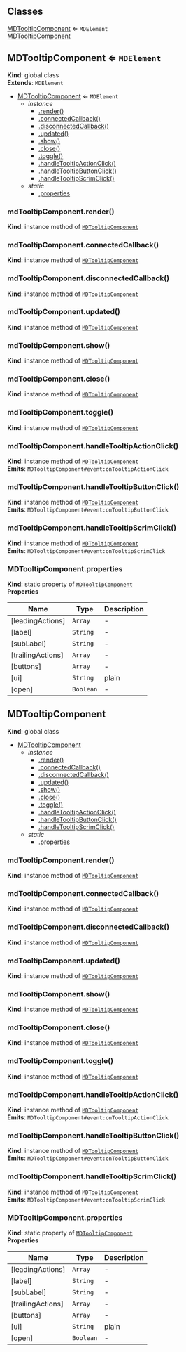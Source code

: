 ## Classes

<dl>
<dt><a href="#MDTooltipComponent">MDTooltipComponent</a> ⇐ <code>MDElement</code></dt>
<dd></dd>
<dt><a href="#MDTooltipComponent">MDTooltipComponent</a></dt>
<dd></dd>
</dl>

<a name="MDTooltipComponent"></a>

## MDTooltipComponent ⇐ <code>MDElement</code>
**Kind**: global class  
**Extends**: <code>MDElement</code>  

* [MDTooltipComponent](#MDTooltipComponent) ⇐ <code>MDElement</code>
    * _instance_
        * [.render()](#MDTooltipComponent+render)
        * [.connectedCallback()](#MDTooltipComponent+connectedCallback)
        * [.disconnectedCallback()](#MDTooltipComponent+disconnectedCallback)
        * [.updated()](#MDTooltipComponent+updated)
        * [.show()](#MDTooltipComponent+show)
        * [.close()](#MDTooltipComponent+close)
        * [.toggle()](#MDTooltipComponent+toggle)
        * [.handleTooltipActionClick()](#MDTooltipComponent+handleTooltipActionClick)
        * [.handleTooltipButtonClick()](#MDTooltipComponent+handleTooltipButtonClick)
        * [.handleTooltipScrimClick()](#MDTooltipComponent+handleTooltipScrimClick)
    * _static_
        * [.properties](#MDTooltipComponent.properties)

<a name="MDTooltipComponent+render"></a>

### mdTooltipComponent.render()
**Kind**: instance method of [<code>MDTooltipComponent</code>](#MDTooltipComponent)  
<a name="MDTooltipComponent+connectedCallback"></a>

### mdTooltipComponent.connectedCallback()
**Kind**: instance method of [<code>MDTooltipComponent</code>](#MDTooltipComponent)  
<a name="MDTooltipComponent+disconnectedCallback"></a>

### mdTooltipComponent.disconnectedCallback()
**Kind**: instance method of [<code>MDTooltipComponent</code>](#MDTooltipComponent)  
<a name="MDTooltipComponent+updated"></a>

### mdTooltipComponent.updated()
**Kind**: instance method of [<code>MDTooltipComponent</code>](#MDTooltipComponent)  
<a name="MDTooltipComponent+show"></a>

### mdTooltipComponent.show()
**Kind**: instance method of [<code>MDTooltipComponent</code>](#MDTooltipComponent)  
<a name="MDTooltipComponent+close"></a>

### mdTooltipComponent.close()
**Kind**: instance method of [<code>MDTooltipComponent</code>](#MDTooltipComponent)  
<a name="MDTooltipComponent+toggle"></a>

### mdTooltipComponent.toggle()
**Kind**: instance method of [<code>MDTooltipComponent</code>](#MDTooltipComponent)  
<a name="MDTooltipComponent+handleTooltipActionClick"></a>

### mdTooltipComponent.handleTooltipActionClick()
**Kind**: instance method of [<code>MDTooltipComponent</code>](#MDTooltipComponent)  
**Emits**: <code>MDTooltipComponent#event:onTooltipActionClick</code>  
<a name="MDTooltipComponent+handleTooltipButtonClick"></a>

### mdTooltipComponent.handleTooltipButtonClick()
**Kind**: instance method of [<code>MDTooltipComponent</code>](#MDTooltipComponent)  
**Emits**: <code>MDTooltipComponent#event:onTooltipButtonClick</code>  
<a name="MDTooltipComponent+handleTooltipScrimClick"></a>

### mdTooltipComponent.handleTooltipScrimClick()
**Kind**: instance method of [<code>MDTooltipComponent</code>](#MDTooltipComponent)  
**Emits**: <code>MDTooltipComponent#event:onTooltipScrimClick</code>  
<a name="MDTooltipComponent.properties"></a>

### MDTooltipComponent.properties
**Kind**: static property of [<code>MDTooltipComponent</code>](#MDTooltipComponent)  
**Properties**

| Name | Type | Description |
| --- | --- | --- |
| [leadingActions] | <code>Array</code> | - |
| [label] | <code>String</code> | - |
| [subLabel] | <code>String</code> | - |
| [trailingActions] | <code>Array</code> | - |
| [buttons] | <code>Array</code> | - |
| [ui] | <code>String</code> | plain |
| [open] | <code>Boolean</code> | - |

<a name="MDTooltipComponent"></a>

## MDTooltipComponent
**Kind**: global class  

* [MDTooltipComponent](#MDTooltipComponent)
    * _instance_
        * [.render()](#MDTooltipComponent+render)
        * [.connectedCallback()](#MDTooltipComponent+connectedCallback)
        * [.disconnectedCallback()](#MDTooltipComponent+disconnectedCallback)
        * [.updated()](#MDTooltipComponent+updated)
        * [.show()](#MDTooltipComponent+show)
        * [.close()](#MDTooltipComponent+close)
        * [.toggle()](#MDTooltipComponent+toggle)
        * [.handleTooltipActionClick()](#MDTooltipComponent+handleTooltipActionClick)
        * [.handleTooltipButtonClick()](#MDTooltipComponent+handleTooltipButtonClick)
        * [.handleTooltipScrimClick()](#MDTooltipComponent+handleTooltipScrimClick)
    * _static_
        * [.properties](#MDTooltipComponent.properties)

<a name="MDTooltipComponent+render"></a>

### mdTooltipComponent.render()
**Kind**: instance method of [<code>MDTooltipComponent</code>](#MDTooltipComponent)  
<a name="MDTooltipComponent+connectedCallback"></a>

### mdTooltipComponent.connectedCallback()
**Kind**: instance method of [<code>MDTooltipComponent</code>](#MDTooltipComponent)  
<a name="MDTooltipComponent+disconnectedCallback"></a>

### mdTooltipComponent.disconnectedCallback()
**Kind**: instance method of [<code>MDTooltipComponent</code>](#MDTooltipComponent)  
<a name="MDTooltipComponent+updated"></a>

### mdTooltipComponent.updated()
**Kind**: instance method of [<code>MDTooltipComponent</code>](#MDTooltipComponent)  
<a name="MDTooltipComponent+show"></a>

### mdTooltipComponent.show()
**Kind**: instance method of [<code>MDTooltipComponent</code>](#MDTooltipComponent)  
<a name="MDTooltipComponent+close"></a>

### mdTooltipComponent.close()
**Kind**: instance method of [<code>MDTooltipComponent</code>](#MDTooltipComponent)  
<a name="MDTooltipComponent+toggle"></a>

### mdTooltipComponent.toggle()
**Kind**: instance method of [<code>MDTooltipComponent</code>](#MDTooltipComponent)  
<a name="MDTooltipComponent+handleTooltipActionClick"></a>

### mdTooltipComponent.handleTooltipActionClick()
**Kind**: instance method of [<code>MDTooltipComponent</code>](#MDTooltipComponent)  
**Emits**: <code>MDTooltipComponent#event:onTooltipActionClick</code>  
<a name="MDTooltipComponent+handleTooltipButtonClick"></a>

### mdTooltipComponent.handleTooltipButtonClick()
**Kind**: instance method of [<code>MDTooltipComponent</code>](#MDTooltipComponent)  
**Emits**: <code>MDTooltipComponent#event:onTooltipButtonClick</code>  
<a name="MDTooltipComponent+handleTooltipScrimClick"></a>

### mdTooltipComponent.handleTooltipScrimClick()
**Kind**: instance method of [<code>MDTooltipComponent</code>](#MDTooltipComponent)  
**Emits**: <code>MDTooltipComponent#event:onTooltipScrimClick</code>  
<a name="MDTooltipComponent.properties"></a>

### MDTooltipComponent.properties
**Kind**: static property of [<code>MDTooltipComponent</code>](#MDTooltipComponent)  
**Properties**

| Name | Type | Description |
| --- | --- | --- |
| [leadingActions] | <code>Array</code> | - |
| [label] | <code>String</code> | - |
| [subLabel] | <code>String</code> | - |
| [trailingActions] | <code>Array</code> | - |
| [buttons] | <code>Array</code> | - |
| [ui] | <code>String</code> | plain |
| [open] | <code>Boolean</code> | - |


